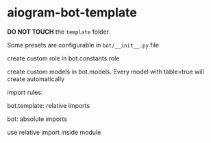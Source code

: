 # aiogram-bot-template

**DO NOT TOUCH** the `template` folder.

Some presets are configurable in `bot/__init__.py` file

<!-- TODO: write that presets -->

create custom role in bot.constants.role

create custom models in bot.models. Every model with table=true will create automatically

import rules:

bot.template: relative imports

bot: absolute imports

use relative import inside module